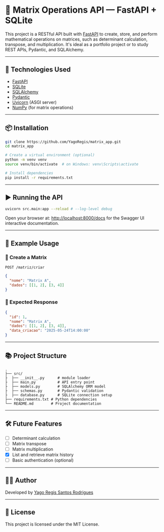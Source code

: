 # 📐 Matrix Operations API — FastAPI + SQLite

This project is a RESTful API built with [FastAPI](https://fastapi.tiangolo.com/) to create, store, and perform mathematical operations on matrices, such as determinant calculation, transpose, and multiplication. It's ideal as a portfolio project or to study REST APIs, Pydantic, and SQLAlchemy.

---

## 🚀 Technologies Used

- [FastAPI](https://fastapi.tiangolo.com/)
- [SQLite](https://www.sqlite.org/)
- [SQLAlchemy](https://www.sqlalchemy.org/)
- [Pydantic](https://docs.pydantic.dev/)
- [Uvicorn](https://www.uvicorn.org/) (ASGI server)
- [NumPy](https://numpy.org/) (for matrix operations)

---

## 📦 Installation

```bash
git clone https://github.com/YagoRegis/matrix_app.git
cd matrix_app

# Create a virtual environment (optional)
python -m venv venv
source venv/bin/activate  # on Windows: venv\Scripts\activate

# Install dependencies
pip install -r requirements.txt
```

---

## ▶️ Running the API

```bash
uvicorn src.main:app --reload # --log-level debug
```

Open your browser at: [http://localhost:8000/docs](http://localhost:8000/docs) for the Swagger UI interactive documentation.

---

## 🧪 Example Usage

### 🔹 Create a Matrix
`POST /matriz/criar`

```json
{
  "nome": "Matrix A",
  "dados": [[1, 2], [3, 4]]
}
```

### 🔸 Expected Response

```json
{
  "id": 1,
  "nome": "Matrix A",
  "dados": [[1, 2], [3, 4]],
  "data_criacao": "2025-05-24T14:00:00"
}
```

---

## 📚 Project Structure

```
.
├── src/
├  ├── __init__.py      # module loader  
├  ├── main.py          # API entry point
├  ├── models.py        # SQLAlchemy ORM model
├  ├── schemas.py       # Pydantic validation
├  ├── database.py      # SQLite connection setup
├── requirements.txt # Python dependencies
└── README.md        # Project documentation
```

---

## 🛠️ Future Features

- [ ] Determinant calculation
- [ ] Matrix transpose
- [ ] Matrix multiplication
- [x] List and retrieve matrix history
- [ ] Basic authentication (optional)

---

## 🧑‍💻 Author

Developed by [Yago Regis Santos Rodrigues](https://github.com/YagoRegis)

---

## 📝 License

This project is licensed under the MIT License.
